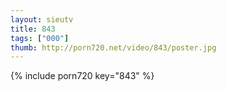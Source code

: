 ```yaml
--- 
layout: sieutv
title: 843
tags: ["000"]
thumb: http://porn720.net/video/843/poster.jpg
---
```

{% include porn720 key="843" %} 
